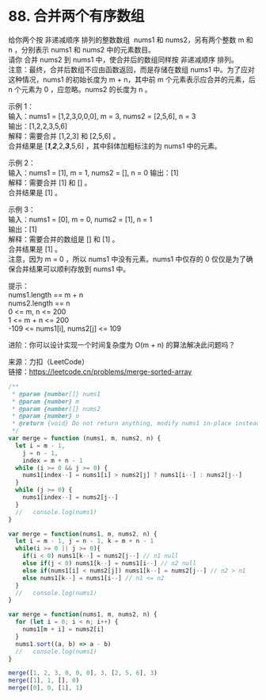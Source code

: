 # 88. 合并两个有序数组

给你两个按 非递减顺序 排列的整数数组  nums1 和 nums2，另有两个整数 m 和 n ，分别表示 nums1 和 nums2 中的元素数目。  
请你 合并 nums2 到 nums1 中，使合并后的数组同样按 非递减顺序 排列。  
注意：最终，合并后数组不应由函数返回，而是存储在数组 nums1 中。为了应对这种情况，nums1 的初始长度为 m + n，其中前 m 个元素表示应合并的元素，后 n 个元素为 0 ，应忽略。nums2 的长度为 n 。

示例 1：  
输入：nums1 = [1,2,3,0,0,0], m = 3, nums2 = [2,5,6], n = 3  
输出：[1,2,2,3,5,6]  
解释：需要合并 [1,2,3] 和 [2,5,6] 。  
合并结果是 [***1***,***2***,2,***3***,5,6] ，其中斜体加粗标注的为 nums1 中的元素。

示例 2：  
输入：nums1 = [1], m = 1, nums2 = [], n = 0
输出：[1]  
解释：需要合并 [1] 和 [] 。  
合并结果是 [1] 。

示例 3：  
输入：nums1 = [0], m = 0, nums2 = [1], n = 1  
输出：[1]  
解释：需要合并的数组是 [] 和 [1] 。  
合并结果是 [1] 。  
注意，因为 m = 0 ，所以 nums1 中没有元素。nums1 中仅存的 0 仅仅是为了确保合并结果可以顺利存放到 nums1 中。

提示：  
nums1.length == m + n  
nums2.length == n  
0 <= m, n <= 200  
1 <= m + n <= 200  
-109 <= nums1[i], nums2[j] <= 109

进阶：你可以设计实现一个时间复杂度为 O(m + n) 的算法解决此问题吗？

来源：力扣（LeetCode）  
链接：https://leetcode.cn/problems/merge-sorted-array

```javascript
/**
 * @param {number[]} nums1
 * @param {number} m
 * @param {number[]} nums2
 * @param {number} n
 * @return {void} Do not return anything, modify nums1 in-place instead.
 */
var merge = function (nums1, m, nums2, n) {
  let i = m - 1,
    j = n - 1,
    index = m + n - 1
  while (i >= 0 && j >= 0) {
    nums1[index--] = nums1[i] > nums2[j] ? nums1[i--] : nums2[j--]
  }
  while (j >= 0) {
    nums1[index--] = nums2[j--]
  }
  //   console.log(nums1)
}

var merge = function(nums1, m, nums2, n) {
  let i = m - 1, j = n - 1, k = m + n - 1
  while(i >= 0 || j >= 0){
    if(i < 0) nums1[k--] = nums2[j--] // n1 null
    else if(j < 0) nums1[k--] = nums1[i--] // n2 null
    else if(nums1[i] < nums2[j]) nums1[k--] = nums2[j--] // n2 > n1
    else nums1[k--] = nums1[i--] // n1 <= n2
  }
  //   console.log(nums1)
}

var merge = function(nums1, m, nums2, n) {
  for (let i = 0; i < n; i++) {
    nums1[m + i] = nums2[i]
  }
  nums1.sort((a, b) => a - b)
  //   console.log(nums1)
}

merge([1, 2, 3, 0, 0, 0], 3, [2, 5, 6], 3)
merge([1], 1, [], 0)
merge([0], 0, [1], 1)
```
